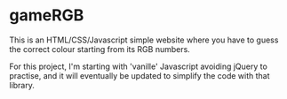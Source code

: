 # gameRGB

This is an HTML/CSS/Javascript simple website where you have to guess the correct colour starting from its RGB numbers.

For this project, I'm starting with 'vanille' Javascript avoiding jQuery to practise, and it will eventually be updated to simplify the code with that library.
